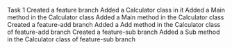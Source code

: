 Task 1
Created a feature branch
Added a Calculator class in it
Added a Main method in the Calculator class
Added a Main method in the Calculator class
Created a feature-add branch 
Added a Add method in the Calculator class of feature-add branch
Created a feature-sub branch
Added a Sub method in the Calculator class of feature-sub branch

